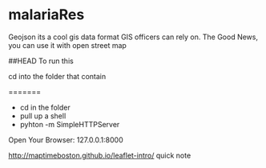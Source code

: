 # malariaRes
Geojson its a cool gis data format GIS officers can rely on. The Good News, you can use it with open street map

##HEAD
To run this

cd into the folder that contain

=======
* cd in the folder
* pull up a shell 
* pyhton -m SimpleHTTPServer

Open Your Browser: 127.0.0.1:8000

http://maptimeboston.github.io/leaflet-intro/  quick note

